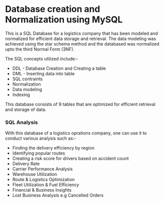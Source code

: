 # Database creation and Normalization using MySQL
This is a SQL Database for a logistics company that has been modeled and normalized for efficient data storage and retrieval.
The data modeling was achieved using the star schema method and the databased was normalized upto the third Normal Form (3NF).

The SQL concepts utilized include:-
* DDL - Database Creation and Creating a table
* DML - Inserting data into table
* SQL contraints
* Normalization
* Data modeling
* Indexing

This database consists of 9 tables that are optimized for efficient retrieval and storage of data.

### SQL Analysis
With this database of a logistics oprations company, one can use it to conduct various analysis such as:-
* Finding the delivery efficiency by region
* Identifying popular routes
* Creating a risk score for drivers based on accident count
* Delivery Rate
* Carrier Performance Analysis
* Warehouse Utilization
* Route & Logistics Optimization
* Fleet Utilization & Fuel Efficiency
* Financial & Business Insights
* Lost Business Analysis e.g Cancelled Orders
